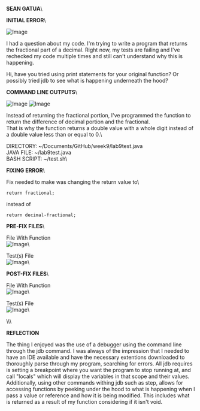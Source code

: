 **SEAN GATUA**\

**INITIAL ERROR**\

![Image](lab9bugsymptoms.png)

I had a question about my code. I'm trying to write a program that returns the fractional part of a decimal. Right now, my tests are failing and I've rechecked my code multiple times and still can't understand why this is happening.

Hi, have you tried using print statements for your original function? Or possibly tried jdb to see what is happening underneath the hood?

**COMMAND LINE OUTPUTS**\


![Image](lab9Error1.png)
![Image](lab9Error2.png)




Instead of returning the fractional portion, I've programmed the function to return the difference of decimal portion and the fractional.\
That is why the function returns a double value with a whole digit instead of a double value less than or equal to 0.\

DIRECTORY: ~/Documents/GitHub/week9/lab9test.java\
JAVA FILE: ~/lab9test.java\
BASH SCRIPT: ~/test.sh\

**FIXING ERROR**\

Fix needed to make was changing the return value to\

    return fractional;
    
  instead of
  
    return decimal-fractional;

**PRE-FIX FILES**\

File With Function\
![Image](lab9testPreFix.png)\

Test(s) File\
![Image](lab9testPreFix2.png)\


**POST-FIX FILES**\

File With Function\
![Image](lab9testPostFix.png)\

Test(s) File\
![Image](lab9testPreFix2.png)\

\\\\\


**REFLECTION**

The thing I enjoyed was the use of a debugger using the command line through the jdb <filename> command. I was always of the impression that I needed to have an IDE available and have the necessary extentions downloaded to thoroughly parse through my program, searching for errors. All jdb requires is setting a breakpoint where you want the program to stop running at, and call "locals" which will display the variables in that scope and their values. Additionally, using other commands withing jdb such as step, allows for accessing functions by peeking under the hood to what is happening when I pass a value or reference and how it is being modified. This includes what is returned as a result of my function considering if it isn't void.




